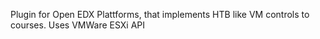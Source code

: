 Plugin for Open EDX Plattforms, that implements HTB like VM controls to courses.
Uses VMWare ESXi API
